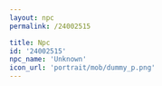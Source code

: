 ```yaml
---
layout: npc
permalink: /24002515

title: Npc
id: '24002515'
npc_name: 'Unknown'
icon_url: 'portrait/mob/dummy_p.png'
---
```

